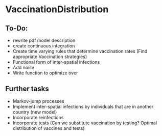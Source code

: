# VaccinationDistribution


## To-Do:
- rewrite pdf model description
- create continuous integration
- Create time varying rules that determine vaccination rates (Find appropriate Vaccination strategies)
- Functional form of inter-spatial infections 
- Add noise
- Write function to optimize over



## Further tasks 

- Markov-jump processes 
- Implement inter-spatial infections by individuals that are in another country (new model)
- Incorporate reinfections
- Incorporate tests (Can we substitute vaccination by testing? Optimal distribution of vaccines and tests)
